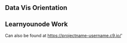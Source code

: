 ## Data Vis Orientation

## Learnyounode Work

Can also be found at https://projectname-username.c9.io/'
